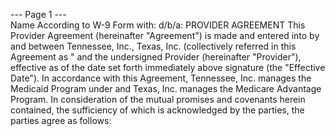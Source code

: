 --- Page 1 ---  
Name According to W-9 Form with: d/b/a:
PROVIDER AGREEMENT
This Provider Agreement (hereinafter "Agreement") is made and entered into by and between Tennessee,
Inc., Texas, Inc. (collectively referred in this Agreement as " and the undersigned Provider
(hereinafter "Provider"), effective as of the date set forth immediately above signature (the "Effective
Date"). In accordance with this Agreement, Tennessee, Inc. manages the Medicaid Program under
and Texas, Inc. manages the Medicare Advantage Program. In consideration of the mutual
promises and covenants herein contained, the sufficiency of which is acknowledged by the parties, the parties agree
as follows: